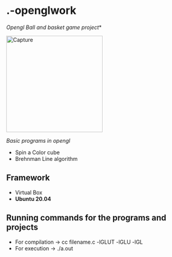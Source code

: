 # .-openglwork

*Opengl Ball and basket game project**


<img width="255" alt="Capture" src="https://user-images.githubusercontent.com/81964222/166149648-4e5a6a6e-4785-4d47-b3c4-9e9c7fd8dd3b.PNG">



*Basic programs in opengl*
 - Spin a Color cube
 - Brehnman Line algorithm



## Framework
- Virtual Box
- **Ubuntu 20.04**

## Running commands for the programs and projects

- For compilation -> cc  filename.c -lGLUT -lGLU -lGL
- For execution -> ./a.out
